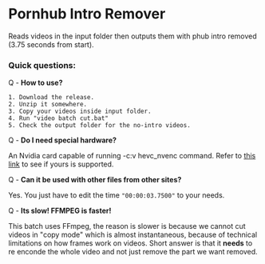 # Pornhub Intro Remover

Reads videos in the input folder then outputs them with phub intro removed (3.75 seconds from start).

### Quick questions:

Q - **How to use?**

    1. Download the release. 
    2. Unzip it somewhere. 
    3. Copy your videos inside input folder.
    4. Run "video batch cut.bat"
    5. Check the output folder for the no-intro videos.



Q - **Do I need special hardware?**

An Nvidia card capable of running -c:v hevc_nvenc command. Refer to [this link](https://en.wikipedia.org/wiki/Nvidia_NVENC) to see if yours is supported.



Q - **Can it be used with other files from other sites?**

Yes. You just have to edit the time `"00:00:03.7500"` to your needs.

Q - **Its slow! FFMPEG is faster!**

This batch uses FFmpeg, the reason is slower is because we cannot cut videos in "copy mode" which is almost instantaneous, because of technical limitations on how frames work on videos. Short answer is that it **needs** to re enconde the whole video and not just remove the part we want removed.
